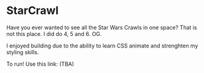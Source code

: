 # StarCrawl
Have you ever wanted to see all the Star Wars Crawls in one space? That is not this place.  I did do 4, 5 and 6.  OG. 

I enjoyed building due to the ability to learn CSS animate and strenghten my styling skills. 

To run! Use this link:  (TBA)
